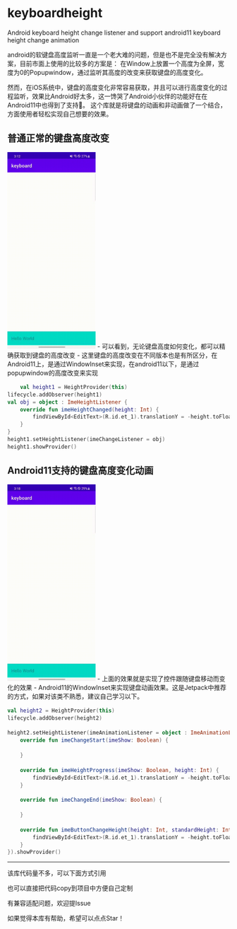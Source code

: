 # keyboardheight

Android keyboard height change listener and support android11 keyboard height change animation

android的软键盘高度监听一直是一个老大难的问题，但是也不是完全没有解决方案，目前市面上使用的比较多的方案是：
在Window上放置一个高度为全屏，宽度为0的Popupwindow，通过监听其高度的改变来获取键盘的高度变化。

然而，在iOS系统中，键盘的高度变化非常容易获取，并且可以进行高度变化的过程监听，效果比Android好太多，这一馋哭了Android小伙伴的功能好在在Android11中也得到了支持🎉。
这个库就是将键盘的动画和非动画做了一个结合，方面使用者轻松实现自己想要的效果。

## 普通正常的键盘高度改变

<img src="./image/heightchange.gif?raw=true" width="200">
- 可以看到，无论键盘高度如何变化，都可以精确获取到键盘的高度改变
- 这里键盘的高度改变在不同版本也是有所区分，在Android11上，是通过WindowInset来实现，在android11以下，是通过popupwindow的高度改变来实现

```kotlin
    val height1 = HeightProvider(this)
lifecycle.addObserver(height1)
val obj = object : ImeHeightListener {
    override fun imeHeightChanged(height: Int) {
        findViewById<EditText>(R.id.et_1).translationY = -height.toFloat()
    }
}
height1.setHeightListener(imeChangeListener = obj)
height1.showProvider()
```

## Android11支持的键盘高度变化动画

<img src="./image/heightanimation.gif?raw=true" width="200">
- 上面的效果就是实现了控件跟随键盘移动而变化的效果
- Android11的WindowInset来实现键盘动画效果。这是Jetpack中推荐的方式，如果对该类不熟悉，建议自己学习以下。

```kotlin
val height2 = HeightProvider(this)
lifecycle.addObserver(height2)

height2.setHeightListener(imeAnimationListener = object : ImeAnimationListener {
    override fun imeChangeStart(imeShow: Boolean) {

    }

    override fun imeHeightProgress(imeShow: Boolean, height: Int) {
        findViewById<EditText>(R.id.et_1).translationY = -height.toFloat()
    }

    override fun imeChangeEnd(imeShow: Boolean) {

    }

    override fun imeButtonChangeHeight(height: Int, standardHeight: Int) {
        findViewById<EditText>(R.id.et_1).translationY = -height.toFloat()
    }
}).showProvider()
```

--------------------------------------------------------------------------------------------
该库代码量不多，可以下面方式引用



也可以直接把代码copy到项目中方便自己定制

有兼容适配问题，欢迎提Issue

如果觉得本库有帮助，希望可以点点Star！




